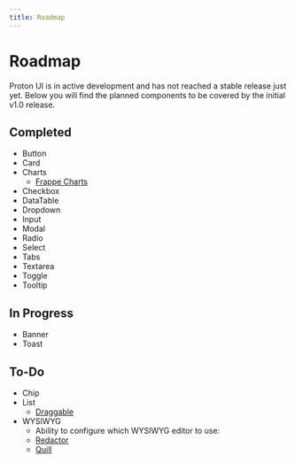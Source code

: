 ```yaml
---
title: Roadmap
---
```


# Roadmap
Proton UI is in active development and has not reached a stable release just yet. Below you will find the planned components to be covered by the initial v1.0 release.

## Completed
- Button
- Card
- Charts
    - [Frappe Charts](https://frappe.io/charts)
- Checkbox
- DataTable
- Dropdown
- Input
- Modal
- Radio
- Select
- Tabs
- Textarea
- Toggle
- Tooltip

## In Progress
- Banner
- Toast

## To-Do
- Chip
- List
    - [Draggable](https://shopify.github.io/draggable)
- WYSIWYG
    - Ability to configure which WYSIWYG editor to use:
    - [Redactor](https://imperavi.com/redactor)
    - [Quill](https://quilljs.com)